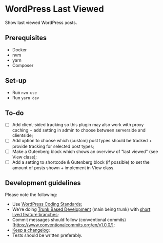 # WordPress Last Viewed
Show last viewed WordPress posts.

## Prerequisites

- Docker
- nvm
- yarn
- Composer

## Set-up

- Run `nvm use`
- Run `yarn dev`

## To-do

- [ ] Add client-sided tracking so this plugin may also work with proxy caching + add setting in admin to choose between serverside and clientside;
- [ ] Add option to choose which (custom) post types should be tracked + provide tracking for selected post types;
- [ ] Make a Gutenberg block which shows an overview of "last viewed" (see View class);
- [ ] Add a setting to shortcode & Gutenberg block (if possible) to set the amount of posts shown + implement in View class.

## Development guidelines

Please note the following:

- Use [WordPress Coding Standards](https://developer.wordpress.org/coding-standards/wordpress-coding-standards/);
- We're doing [Trunk Based Development](https://trunkbaseddevelopment.com) (main being trunk) with [short lived feature branches](https://trunkbaseddevelopment.com/short-lived-feature-branches/);
- Commit messages should follow (conventional commits)[https://www.conventionalcommits.org/en/v1.0.0/];
- [Keep a changelog](https://keepachangelog.com/en/1.0.0/);
- Tests should be written preferably.